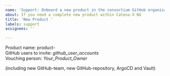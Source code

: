 ```yaml
---
name: 'Support: Onboard a new product in the consortium GitHub organisation'
about: If you need a complete new product within Catena-X NG
title: 'New Product '
labels: support
assignees: ''

---
```


Product name: product-*<Your-Product-Name>*  
GitHub users to invite: *github_user_accounts*  
Vouching person: *Your_Product_Owner*

(including new GitHub-team, new GitHub-repository, ArgoCD and Vault)
